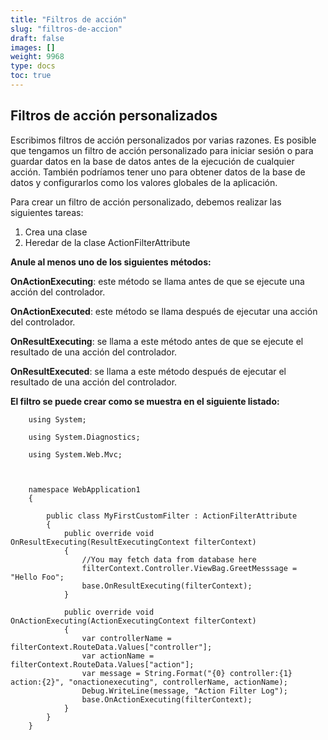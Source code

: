```yaml
---
title: "Filtros de acción"
slug: "filtros-de-accion"
draft: false
images: []
weight: 9968
type: docs
toc: true
---
```


## Filtros de acción personalizados
Escribimos filtros de acción personalizados por varias razones. Es posible que tengamos un filtro de acción personalizado para iniciar sesión o para guardar datos en la base de datos antes de la ejecución de cualquier acción. También podríamos tener uno para obtener datos de la base de datos y configurarlos como los valores globales de la aplicación.



Para crear un filtro de acción personalizado, debemos realizar las siguientes tareas:

1. Crea una clase
2. Heredar de la clase ActionFilterAttribute

**Anule al menos uno de los siguientes métodos:**

**OnActionExecuting**: este método se llama antes de que se ejecute una acción del controlador.

**OnActionExecuted**: este método se llama después de ejecutar una acción del controlador.

**OnResultExecuting**: se llama a este método antes de que se ejecute el resultado de una acción del controlador.

**OnResultExecuted**: se llama a este método después de ejecutar el resultado de una acción del controlador.


**El filtro se puede crear como se muestra en el siguiente listado:**

   

        using System;
        
        using System.Diagnostics;
        
        using System.Web.Mvc;
        
        
        
        namespace WebApplication1
        {
        
            public class MyFirstCustomFilter : ActionFilterAttribute
            {
                public override void OnResultExecuting(ResultExecutingContext filterContext)
                {
                    //You may fetch data from database here 
                    filterContext.Controller.ViewBag.GreetMesssage = "Hello Foo";
                    base.OnResultExecuting(filterContext);
                }
        
                public override void OnActionExecuting(ActionExecutingContext filterContext)
                {
                    var controllerName = filterContext.RouteData.Values["controller"];
                    var actionName = filterContext.RouteData.Values["action"];
                    var message = String.Format("{0} controller:{1} action:{2}", "onactionexecuting", controllerName, actionName);
                    Debug.WriteLine(message, "Action Filter Log");
                    base.OnActionExecuting(filterContext);
                }
            }
        }



